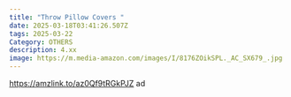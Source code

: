 ```yaml
---
title: "Throw Pillow Covers "
date: 2025-03-18T03:41:26.507Z
tags: 2025-03-22
Category: OTHERS
description: 4.xx
image: https://m.media-amazon.com/images/I/8176ZOikSPL._AC_SX679_.jpg
---
```

https://amzlink.to/az0Qf9tRGkPJZ    ad